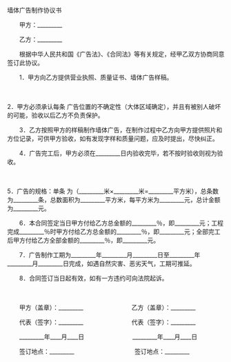 



墙体广告制作协议书



 

　　甲方：_________　　

　　乙方：_________　　

　　根据中华人民共和国《广告法》、《合同法》等有关规定，经甲乙双方协商同意签订此协议。　　

　　1．甲方向乙方提供营业执照、质量证书、墙体广告样稿。

　　

2．甲方必须承认每条
广告位置的不确定性（大体区域确定），并且有被别人破坏的可能，验收以后乙方不负责保护。　　

　　3．乙方按照甲方的样稿制作墙体广告，在制作过程中乙方向甲方提供照片和方位记录，可供甲方验收，如有发现字样和质量问题，应及时提出，尽快纠正。　　

　　4．广告完工后，甲方必须在_________日内验收完毕，若不按时验收则视为验收。

　　

5．广告的规格：单条
为（_________米×_________米=_________平方米），总条数为_________条，总数面积为_________平方米，每平方米为_________元，总计金额为_________元。　　

　　6．本合同签定当日甲方付给乙方总金额的_________％，即_________元；工程完成_________％时甲方付给乙方总金额的_________％，即_________元；全部完工后甲方付给乙方全部金额的_________％，即_________元。　　

　　7．广告制作工期为_________年_________月_________日至_________年_________月_________日完成，如遇自然灾害、恶劣天气，工期可推延。　　

　　8．合同签订当日起有效，如有一方违约可向法院起诉。

　　

　　甲方（盖章）：_________　　　　　　　　乙方（盖章）：_________　　

　　代表（签字）：_________　　　　　　　　代表（签字）：_________　　

　　_________年____月____日　　　　　　　　_________年____月____日　　

　　签订地点：_________　　　　　　　　　　签订地点：_________